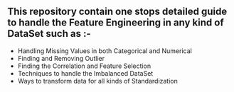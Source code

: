 ## This repository contain one stops detailed guide to handle the Feature Engineering in any kind of DataSet such as :-

- Handling Missing Values in both Categorical and Numerical
- Finding and Removing Outlier
- Finding the Correlation and Feature Selection
- Techniques to handle the Imbalanced DataSet
- Ways to transform data for all kinds of Standardization

